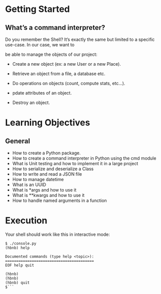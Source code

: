 # Getting Started
## What’s a command interpreter?

Do you remember the Shell? It’s exactly the same but limited to a specific use-case. In our case, we want to

be able to manage the objects of our project:
* Create a new object (ex: a new User or a new Place).
    
* Retrieve an object from a file, a database etc.

* Do operations on objects (count, compute stats, etc…).

* pdate attributes of an object.

* Destroy an object.





    

# Learning Objectives
## General
* How to create a Python package.
* How to create a command interpreter in Python using the cmd module
* What is Unit testing and how to implement it in a large project
* How to serialize and deserialize a Class
* How to write and read a JSON file
* How to manage datetime
* What is an UUID
* What is *args and how to use it
* What is **kwargs and how to use it
* How to handle named arguments in a function

# Execution

Your shell should work like this in interactive mode:
```
$ ./console.py
(hbnb) help

Documented commands (type help <topic>):
========================================
EOF help quit

(hbnb)
(hbnb)
(hbnb) quit
$```


